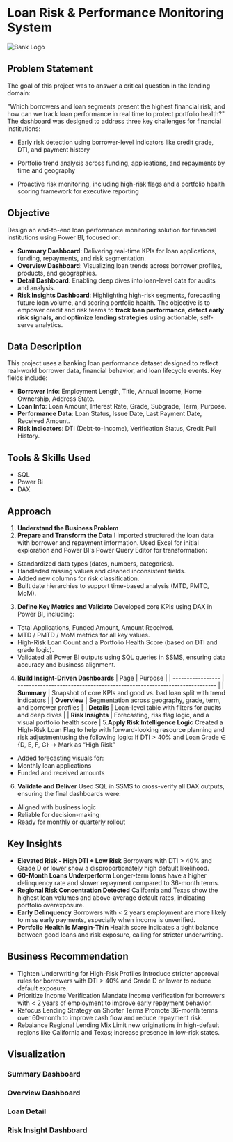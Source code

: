 # Loan Risk & Performance Monitoring System
![Bank Logo](https://f2fa1cdd9340fae53fcb49f577292458.cdn.bubble.io/cdn-cgi/image/w=,h=,f=auto,dpr=1,fit=contain/f1701834212030x441532630499263300/Screenshot%20%284%29.png)

## Problem Statement
The goal of this project was to answer a critical question in the lending domain:

"Which borrowers and loan segments present the highest financial risk, and how can we track loan performance in real time to protect portfolio health?"
The dashboard was designed to address three key challenges for financial institutions:

- Early risk detection using borrower-level indicators like credit grade, DTI, and payment history

- Portfolio trend analysis across funding, applications, and repayments by time and geography

- Proactive risk monitoring, including high-risk flags and a portfolio health scoring framework for executive reporting

## Objective
Design an end-to-end loan performance monitoring solution for financial institutions using Power BI, focused on:
- **Summary Dashboard**: Delivering real-time KPIs for loan applications, funding, repayments, and risk segmentation.
- **Overview Dashboard**: Visualizing loan trends across borrower profiles, products, and geographies.
- **Detail Dashboard**: Enabling deep dives into loan-level data for audits and analysis.
- **Risk Insights Dashboard**: Highlighting high-risk segments, forecasting future loan volume, and scoring portfolio health.
The objective is to empower credit and risk teams to **track loan performance, detect early risk signals, and optimize lending strategies** using actionable, self-serve analytics.

## Data Description
This project uses a banking loan performance dataset designed to reflect real-world borrower data, financial behavior, and loan lifecycle events. Key fields include:
- **Borrower Info**:	Employment Length, Title, Annual Income, Home Ownership, Address State.
- **Loan Info**: Loan Amount, Interest Rate, Grade, Subgrade, Term, Purpose.
- **Performance Data**:	Loan Status, Issue Date, Last Payment Date, Received Amount.
- **Risk Indicators**:	DTI (Debt-to-Income), Verification Status, Credit Pull History.

## Tools & Skills Used
- SQL
- Power Bi
- DAX

## Approach
1. **Understand the Business Problem**
2. **Prepare and Transform the Data**
I imported structured the loan data with borrower and repayment information. Used Excel for initial exploration and Power BI's Power Query Editor for transformation:
- Standardized data types (dates, numbers, categories).
- Handleded missing values and cleaned inconsistent fields.
- Added new columns for risk classification.
- Built date hierarchies to support time-based analysis (MTD, PMTD, MoM).
3. **Define Key Metrics and Validate**
Developed core KPIs using DAX in Power BI, including:
- Total Applications, Funded Amount, Amount Received.
- MTD / PMTD / MoM metrics for all key values.
- High-Risk Loan Count and a Portfolio Health Score (based on DTI and grade logic).
- Validated all Power BI outputs using SQL queries in SSMS, ensuring data accuracy and business alignment.
4. **Build Insight-Driven Dashboards**
| Page              | Purpose                                                                 |
| ----------------- | ----------------------------------------------------------------------- |
| **Summary**       | Snapshot of core KPIs and good vs. bad loan split with trend indicators |
| **Overview**      | Segmentation across geography, grade, term, and borrower profiles       |
| **Details**       | Loan-level table with filters for audits and deep dives                 |
| **Risk Insights** | Forecasting, risk flag logic, and a visual portfolio health score       |
5.**Apply Risk Intelligence Logic**
Created a High-Risk Loan Flag to help with forward-looking resource planning and risk adjustmentusing the following logic:
If DTI > 40% and Loan Grade ∈ {D, E, F, G} → Mark as “High Risk”
- Added forecasting visuals for:
- Monthly loan applications
- Funded and received amounts
6. **Validate and Deliver**
Used SQL in SSMS to cross-verify all DAX outputs, ensuring the final dashboards were:
- Aligned with business logic
- Reliable for decision-making
- Ready for monthly or quarterly rollout

## Key Insights
- **Elevated Risk - High DTI + Low Risk**
Borrowers with DTI > 40% and Grade D or lower show a disproportionately high default likelihood.
- **60-Month Loans Underperform**
Longer-term loans have a higher delinquency rate and slower repayment compared to 36-month terms.
- **Regional Risk Concentration Detected**
California and Texas show the highest loan volumes and above-average default rates, indicating portfolio overexposure.
- **Early Delinquency**
Borrowers with < 2 years employment are more likely to miss early payments, especially when income is unverified.
- **Portfolio Health Is Margin-Thin**
Health score indicates a tight balance between good loans and risk exposure, calling for stricter underwriting.

## Business Recommendation
- Tighten Underwriting for High-Risk Profiles
Introduce stricter approval rules for borrowers with DTI > 40% and Grade D or lower to reduce default exposure.
- Prioritize Income Verification
Mandate income verification for borrowers with < 2 years of employment to improve early repayment behavior.
- Refocus Lending Strategy on Shorter Terms
Promote 36-month terms over 60-month to improve cash flow and reduce repayment risk.
- Rebalance Regional Lending Mix
Limit new originations in high-default regions like California and Texas; increase presence in low-risk states.

## Visualization
### Summary Dashboard

### Overview Dashboard

### Loan Detail

### Risk Insight Dashboard







